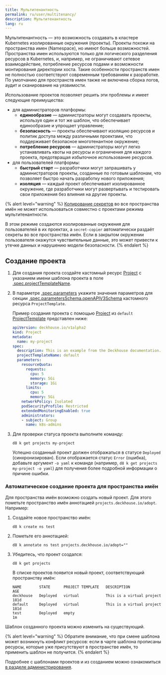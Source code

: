```yaml
---
title: Мультитенантность
permalink: ru/user/multitenancy/
description: Мультитенантность
lang: ru
---
```


Мультитенантность — это возможность создавать в кластере Kubernetes изолированные окружения (проекты). Проекты похожи на пространства имен (Namespace), но имеют больше возможностей. Пространства имен используются только для логического разделения ресурсов в Kubernetes, и, например, не ограничивают сетевое взаимодействие, потребление ресурсов подами и возможности монтирования директории хоста. Такие особенности пространств имен не полностью соответствуют современным требованиям к разработке. По умолчанию для пространств имен также не включена сборка логов, аудит и сканирование на уязвимости.

Использование проектов позволяет решить эти проблемы и имеет следующие преимущества:

* для администраторов платформы:
  * **единообразие** — администраторы могут создавать проекты, используя один и тот же шаблон, что обеспечивает единообразие и упрощает управление;
  * **безопасность** — проекты обеспечивают изоляцию ресурсов и политик доступа между различными проектами, что поддерживает безопасное многотенантное окружение;
  * **потребление ресурсов** — администраторы могут легко устанавливать квоты на ресурсы и ограничения для каждого проекта, предотвращая избыточное использование ресурсов.
* для пользователей платформы:
  * **быстрый старт** — разработчики могут запрашивать у администраторов проекты, созданные по готовым шаблонам, что позволяет быстро начать разработку нового приложения;
  * **изоляция** — каждый проект обеспечивает изолированное окружение, где разработчики могут развертывать и тестировать свои приложения без влияния на другие проекты.

{% alert level="warning" %}
[Копирование секретов](TODO?) во все пространства имён не может использоваться совместно с проектами режима мультитенантности.

В этом режиме создаются изолированные окружения для пользователей в их проектах, а `secret-copier` автоматически раздаёт секреты во все пространства имён.
Если в закрытом окружении пользователя окажутся чувствительные данные, это может привести к утечке данных и нарушению модели безопасности.
{% endalert %}

## Создание проекта

1. Для создания проекта создайте кастомный ресурс [Project](cr.html#project) с указанием имени шаблона проекта в поле [.spec.projectTemplateName](cr.html#project-v1alpha2-spec-projecttemplatename).
2. В параметре [.spec.parameters](cr.html#project-v1alpha2-spec-parameters) укажите значения параметров для секции [.spec.parametersSchema.openAPIV3Schema](cr.html#projecttemplate-v1alpha1-spec-parametersschema-openapiv3schema) кастомного ресурса `ProjectTemplate`.

   Пример создания проекта с помощью [Project](cr.html#project) из `default` [ProjectTemplate](cr.html#projecttemplate) представлен ниже:

   ```yaml
   apiVersion: deckhouse.io/v1alpha2
   kind: Project
   metadata:
     name: my-project
   spec:
     description: This is an example from the Deckhouse documentation.
     projectTemplateName: default
     parameters:
       resourceQuota:
         requests:
           cpu: 5
           memory: 5Gi
           storage: 1Gi
         limits:
           cpu: 5
           memory: 5Gi
       networkPolicy: Isolated
       podSecurityProfile: Restricted
       extendedMonitoringEnabled: true
       administrators:
       - subject: Group
         name: k8s-admins
   ```

3. Для проверки статуса проекта выполните команду:

   ```shell
   d8 k get projects my-project
   ```

   Успешно созданный проект должен отображаться в статусе `Deployed` (синхронизирован). Если отображается статус `Error` (ошибка), добавьте аргумент `-o yaml` к команде (например, `d8 k get projects my-project -o yaml`) для получения более подробной информации о причине ошибки.

### Автоматическое создание проекта для пространства имён

Для пространства имён возможно создать новый проект. Для этого пометьте пространство имён аннотацией `projects.deckhouse.io/adopt`. Например:

1. Создайте новое пространство имён:

   ```shell
   d8 k create ns test
   ```

1. Пометьте его аннотацией:

   ```shell
   d8 k annotate ns test projects.deckhouse.io/adopt=""
   ```

1. Убедитесь, что проект создался:

   ```shell
   d8 k get projects
   ```

   В списке проектов появится новый проект, соответствующий пространству имён:

   ```console
   NAME        STATE      PROJECT TEMPLATE   DESCRIPTION                                            AGE
   deckhouse   Deployed   virtual            This is a virtual project                              181d
   default     Deployed   virtual            This is a virtual project                              181d
   test        Deployed   empty                                                                     1m
   ```

Шаблон созданного проекта можно изменить на существующий.

{% alert level="warning" %}
Обратите внимание, что при смене шаблона может возникнуть конфликт ресурсов: если в чарте шаблона прописаны ресурсы, которые уже присутствуют в пространстве имён, то применить шаблон не получится.
{% endalert %}

Подробнее с шаблонами проектов и из созданием можно ознакомиться [в разделе администрирования](../admin/multitenancy.html).
